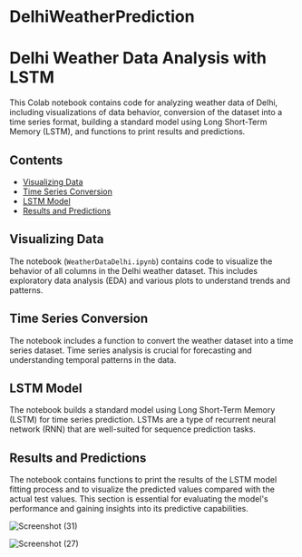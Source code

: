 # DelhiWeatherPrediction


# Delhi Weather Data Analysis with LSTM

This Colab notebook contains code for analyzing weather data of Delhi, including visualizations of data behavior, conversion of the dataset into a time series format, building a standard model using Long Short-Term Memory (LSTM), and functions to print results and predictions.

## Contents

- [Visualizing Data](#visualizing-data)
- [Time Series Conversion](#time-series-conversion)
- [LSTM Model](#lstm-model)
- [Results and Predictions](#results-and-predictions)


## Visualizing Data

The notebook (`WeatherDataDelhi.ipynb`) contains code to visualize the behavior of all columns in the Delhi weather dataset. This includes exploratory data analysis (EDA) and various plots to understand trends and patterns.

## Time Series Conversion

The notebook includes a function to convert the weather dataset into a time series dataset. Time series analysis is crucial for forecasting and understanding temporal patterns in the data.

## LSTM Model

The notebook builds a standard model using Long Short-Term Memory (LSTM) for time series prediction. LSTMs are a type of recurrent neural network (RNN) that are well-suited for sequence prediction tasks.

## Results and Predictions

The notebook contains functions to print the results of the LSTM model fitting process and to visualize the predicted values compared with the actual test values. This section is essential for evaluating the model's performance and gaining insights into its predictive capabilities.

![Screenshot (31)](https://github.com/ishannjr/DelhiWeatherPrediction/assets/87802247/c5917214-e133-45a7-b4d2-009813f78b95)

![Screenshot (27)](https://github.com/ishannjr/DelhiWeatherPrediction/assets/87802247/275a9f82-8d5b-4463-ba33-b8ec591f37fb)



